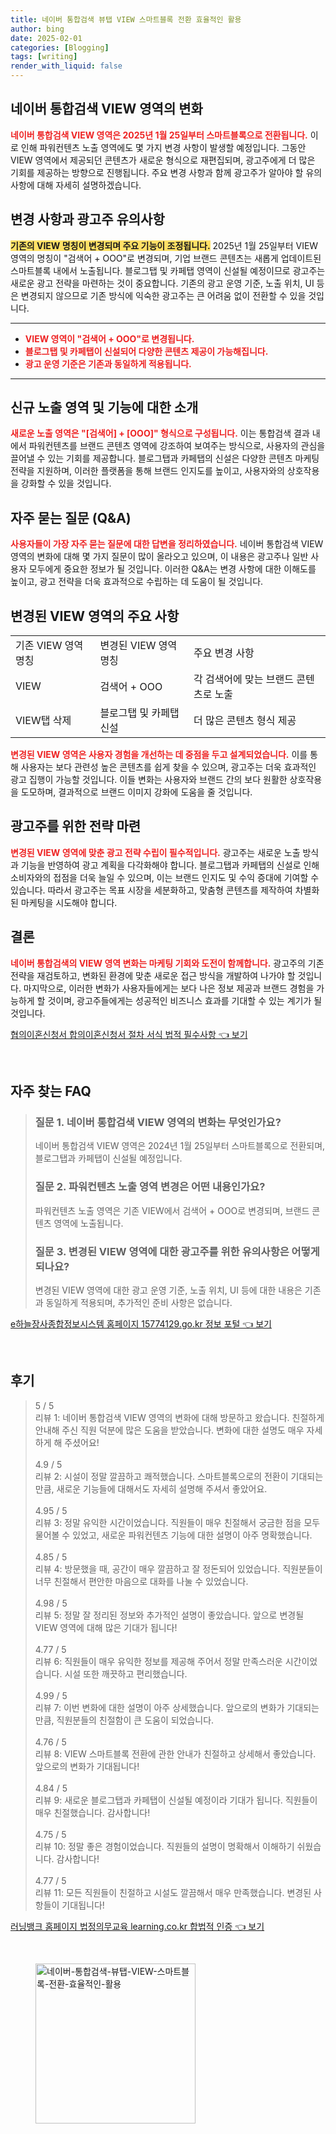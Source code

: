 ```yaml
---
title: 네이버 통합검색 뷰탭 VIEW 스마트블록 전환 효율적인 활용
author: bing
date: 2025-02-01
categories: [Blogging]
tags: [writing]
render_with_liquid: false
---
```



<h2 id='네이버_통합검색_VIEW_변화'>네이버 통합검색 VIEW 영역의 변화</h2>

<p><b><span style="color: #ee2323;">네이버 통합검색 VIEW 영역은 2025년 1월 25일부터 스마트블록으로 전환됩니다.</span></b> 이로 인해 파워컨텐츠 노출 영역에도 몇 가지 변경 사항이 발생할 예정입니다. 그동안 VIEW 영역에서 제공되던 콘텐츠가 새로운 형식으로 재편집되며, 광고주에게 더 많은 기회를 제공하는 방향으로 진행됩니다. 주요 변경 사항과 함께 광고주가 알아야 할 유의사항에 대해 자세히 설명하겠습니다.</p>

<h2 id='변경사항과_유의사항'>변경 사항과 광고주 유의사항</h2>

<p><b><span style="background-color: #ffe066;">기존의 VIEW 명칭이 변경되며 주요 기능이 조정됩니다.</span></b> 2025년 1월 25일부터 VIEW 영역의 명칭이 "검색어 + OOO"로 변경되며, 기업 브랜드 콘텐츠는 새롭게 업데이트된 스마트블록 내에서 노출됩니다. 블로그탭 및 카페탭 영역이 신설될 예정이므로 광고주는 새로운 광고 전략을 마련하는 것이 중요합니다. 기존의 광고 운영 기준, 노출 위치, UI 등은 변경되지 않으므로 기존 방식에 익숙한 광고주는 큰 어려움 없이 전환할 수 있을 것입니다.</p>

<hr />

<ul>
    <li><b><span style="color: #ee2323;">VIEW 영역이 "검색어 + OOO"로 변경됩니다.</span></b></li>
    <li><b><span style="color: #ee2323;">블로그탭 및 카페탭이 신설되어 다양한 콘텐츠 제공이 가능해집니다.</span></b></li>
    <li><b><span style="color: #ee2323;">광고 운영 기준은 기존과 동일하게 적용됩니다.</span></b></li>
</ul>

<hr />

<h2 id='신규_노출_영역_및_기능'>신규 노출 영역 및 기능에 대한 소개</h2>

<p><b><span style="color: #ee2323;">새로운 노출 영역은 "[검색어] + [OOO]" 형식으로 구성됩니다.</span></b> 이는 통합검색 결과 내에서 파워컨텐츠를 브랜드 콘텐츠 영역에 강조하여 보여주는 방식으로, 사용자의 관심을 끌어낼 수 있는 기회를 제공합니다. 블로그탭과 카페탭의 신설은 다양한 콘텐츠 마케팅 전략을 지원하며, 이러한 플랫폼을 통해 브랜드 인지도를 높이고, 사용자와의 상호작용을 강화할 수 있을 것입니다.</p>

<h2 id='자주_묻는_질문'>자주 묻는 질문 (Q&A)</h2>

<p><b><span style="color: #ee2323;">사용자들이 가장 자주 묻는 질문에 대한 답변을 정리하였습니다.</span></b> 네이버 통합검색 VIEW 영역의 변화에 대해 몇 가지 질문이 많이 올라오고 있으며, 이 내용은 광고주나 일반 사용자 모두에게 중요한 정보가 될 것입니다. 이러한 Q&A는 변경 사항에 대한 이해도를 높이고, 광고 전략을 더욱 효과적으로 수립하는 데 도움이 될 것입니다.</p>

<h2 id='변경된_VIEW_영역'>변경된 VIEW 영역의 주요 사항</h2>

<table>
    <tr>
        <td>기존 VIEW 영역 명칭</td>
        <td>변경된 VIEW 영역 명칭</td>
        <td>주요 변경 사항</td>
    </tr>
    <tr>
        <td>VIEW</td>
        <td>검색어 + OOO</td>
        <td>각 검색어에 맞는 브랜드 콘텐츠로 노출</td>
    </tr>
    <tr>
        <td>VIEW탭 삭제</td>
        <td>블로그탭 및 카페탭 신설</td>
        <td>더 많은 콘텐츠 형식 제공</td>
    </tr>
</table>

<p><b><span style="color: #ee2323;">변경된 VIEW 영역은 사용자 경험을 개선하는 데 중점을 두고 설계되었습니다.</span></b> 이를 통해 사용자는 보다 관련성 높은 콘텐츠를 쉽게 찾을 수 있으며, 광고주는 더욱 효과적인 광고 집행이 가능할 것입니다. 이들 변화는 사용자와 브랜드 간의 보다 원활한 상호작용을 도모하며, 결과적으로 브랜드 이미지 강화에 도움을 줄 것입니다.</p>

<h2 id='광고주를_위한_전략'>광고주를 위한 전략 마련</h2>

<p><b><span style="color: #ee2323;">변경된 VIEW 영역에 맞춘 광고 전략 수립이 필수적입니다.</span></b> 광고주는 새로운 노출 방식과 기능을 반영하여 광고 계획을 다각화해야 합니다. 블로그탭과 카페탭의 신설로 인해 소비자와의 접점을 더욱 늘일 수 있으며, 이는 브랜드 인지도 및 수익 증대에 기여할 수 있습니다. 따라서 광고주는 목표 시장을 세분화하고, 맞춤형 콘텐츠를 제작하여 차별화된 마케팅을 시도해야 합니다.</p>

<h2 id='결론'>결론</h2>

<p><b><span style="color: #ee2323;">네이버 통합검색의 VIEW 영역 변화는 마케팅 기회와 도전이 함께합니다.</span></b> 광고주의 기존 전략을 재검토하고, 변화된 환경에 맞춘 새로운 접근 방식을 개발하여 나가야 할 것입니다. 마지막으로, 이러한 변화가 사용자들에게는 보다 나은 정보 제공과 브랜드 경험을 가능하게 할 것이며, 광고주들에게는 성공적인 비즈니스 효과를 기대할 수 있는 계기가 될 것입니다.</p>


<p><a class="click-button" title="협의이혼신청서 합의이혼신청서 절차 서식 법적 필수사항" href="https://greenforu.github.io/posts/%ED%98%91%EC%9D%98%EC%9D%B4%ED%98%BC%EC%8B%A0%EC%B2%AD%EC%84%9C-%ED%95%A9%EC%9D%98%EC%9D%B4%ED%98%BC%EC%8B%A0%EC%B2%AD%EC%84%9C-%EC%A0%88%EC%B0%A8-%EC%84%9C%EC%8B%9D-%EB%B2%95%EC%A0%81-%ED%95%84%EC%88%98%EC%82%AC%ED%95%AD/" rel="dofollow">협의이혼신청서 합의이혼신청서 절차 서식 법적 필수사항 👈 보기</a></p><br>
<h2 id='자주_찾는_FAQ'>자주 찾는 FAQ</h2>
<div itemscope="" itemtype="https://schema.org/FAQPage"> 
<blockquote> 
<div itemscope="" itemprop="mainEntity" itemtype="https://schema.org/Question"> 
<h3 itemprop="name">질문 1. 네이버 통합검색 VIEW 영역의 변화는 무엇인가요?</h3> 
<div itemscope="" itemprop="acceptedAnswer" itemtype="https://schema.org/Answer"> 
<span itemprop="text"> 
<p>네이버 통합검색 VIEW 영역은 2024년 1월 25일부터 스마트블록으로 전환되며, 블로그탭과 카페탭이 신설될 예정입니다.</p> 
</span> 
</div> 
</div> 

<div itemscope="" itemprop="mainEntity" itemtype="https://schema.org/Question"> 
<h3 itemprop="name">질문 2. 파워컨텐츠 노출 영역 변경은 어떤 내용인가요?</h3> 
<div itemscope="" itemprop="acceptedAnswer" itemtype="https://schema.org/Answer"> 
<span itemprop="text"> 
<p>파워컨텐츠 노출 영역은 기존 VIEW에서 검색어 + OOO로 변경되며, 브랜드 콘텐츠 영역에 노출됩니다.</p> 
</span> 
</div> 
</div> 

<div itemscope="" itemprop="mainEntity" itemtype="https://schema.org/Question"> 
<h3 itemprop="name">질문 3. 변경된 VIEW 영역에 대한 광고주를 위한 유의사항은 어떻게 되나요?</h3> 
<div itemscope="" itemprop="acceptedAnswer" itemtype="https://schema.org/Answer"> 
<span itemprop="text"> 
<p>변경된 VIEW 영역에 대한 광고 운영 기준, 노출 위치, UI 등에 대한 내용은 기존과 동일하게 적용되며, 추가적인 준비 사항은 없습니다.</p> 
</span> 
</div> 
</div> 
</blockquote> 
</div>
<p><a class="click-button" title="e하늘장사종합정보시스템 홈페이지 15774129.go.kr 정보 포털" href="https://greenforu.github.io/posts/e%ED%95%98%EB%8A%98%EC%9E%A5%EC%82%AC%EC%A2%85%ED%95%A9%EC%A0%95%EB%B3%B4%EC%8B%9C%EC%8A%A4%ED%85%9C-%ED%99%88%ED%8E%98%EC%9D%B4%EC%A7%80-15774129.go.kr-%EC%A0%95%EB%B3%B4-%ED%8F%AC%ED%84%B8/" rel="dofollow">e하늘장사종합정보시스템 홈페이지 15774129.go.kr 정보 포털 👈 보기</a></p><br>
<h2 id='후기'>후기</h2>
<div itemscope itemtype="https://schema.org/Product">
  <blockquote>
  <div itemprop="review" itemscope itemtype="https://schema.org/Review">
      <div itemprop="reviewRating" itemscope itemtype="https://schema.org/Rating"> <span itemprop="ratingValue">5</span> / <span itemprop="bestRating">5</span> </div>
      <span itemprop="reviewBody">리뷰 1: 네이버 통합검색 VIEW 영역의 변화에 대해 방문하고 왔습니다. 친절하게 안내해 주신 직원 덕분에 많은 도움을 받았습니다. 변화에 대한 설명도 매우 자세하게 해 주셨어요!</span>
  </div>
  <br>
  <div itemprop="review" itemscope itemtype="https://schema.org/Review">
      <div itemprop="reviewRating" itemscope itemtype="https://schema.org/Rating"> <span itemprop="ratingValue">4.9</span> / <span itemprop="bestRating">5</span> </div>
      <span itemprop="reviewBody">리뷰 2: 시설이 정말 깔끔하고 쾌적했습니다. 스마트블록으로의 전환이 기대되는 만큼, 새로운 기능들에 대해서도 자세히 설명해 주셔서 좋았어요.</span>
  </div>
  <br>
  <div itemprop="review" itemscope itemtype="https://schema.org/Review">
      <div itemprop="reviewRating" itemscope itemtype="https://schema.org/Rating"> <span itemprop="ratingValue">4.95</span> / <span itemprop="bestRating">5</span> </div>
      <span itemprop="reviewBody">리뷰 3: 정말 유익한 시간이었습니다. 직원들이 매우 친절해서 궁금한 점을 모두 물어볼 수 있었고, 새로운 파워컨텐츠 기능에 대한 설명이 아주 명확했습니다.</span>
  </div>
  <br>
  <div itemprop="review" itemscope itemtype="https://schema.org/Review">
      <div itemprop="reviewRating" itemscope itemtype="https://schema.org/Rating"> <span itemprop="ratingValue">4.85</span> / <span itemprop="bestRating">5</span> </div>
      <span itemprop="reviewBody">리뷰 4: 방문했을 때, 공간이 매우 깔끔하고 잘 정돈되어 있었습니다. 직원분들이 너무 친절해서 편안한 마음으로 대화를 나눌 수 있었습니다.</span>
  </div>
  <br>
  <div itemprop="review" itemscope itemtype="https://schema.org/Review">
      <div itemprop="reviewRating" itemscope itemtype="https://schema.org/Rating"> <span itemprop="ratingValue">4.98</span> / <span itemprop="bestRating">5</span> </div>
      <span itemprop="reviewBody">리뷰 5: 정말 잘 정리된 정보와 추가적인 설명이 좋았습니다. 앞으로 변경될 VIEW 영역에 대해 많은 기대가 됩니다!</span>
  </div>
  <br>
  <div itemprop="review" itemscope itemtype="https://schema.org/Review">
      <div itemprop="reviewRating" itemscope itemtype="https://schema.org/Rating"> <span itemprop="ratingValue">4.77</span> / <span itemprop="bestRating">5</span> </div>
      <span itemprop="reviewBody">리뷰 6: 직원들이 매우 유익한 정보를 제공해 주어서 정말 만족스러운 시간이었습니다. 시설 또한 깨끗하고 편리했습니다.</span>
  </div>
  <br>
  <div itemprop="review" itemscope itemtype="https://schema.org/Review">
      <div itemprop="reviewRating" itemscope itemtype="https://schema.org/Rating"> <span itemprop="ratingValue">4.99</span> / <span itemprop="bestRating">5</span> </div>
      <span itemprop="reviewBody">리뷰 7: 이번 변화에 대한 설명이 아주 상세했습니다. 앞으로의 변화가 기대되는 만큼, 직원분들의 친절함이 큰 도움이 되었습니다.</span>
  </div>
  <br>
  <div itemprop="review" itemscope itemtype="https://schema.org/Review">
      <div itemprop="reviewRating" itemscope itemtype="https://schema.org/Rating"> <span itemprop="ratingValue">4.76</span> / <span itemprop="bestRating">5</span> </div>
      <span itemprop="reviewBody">리뷰 8: VIEW 스마트블록 전환에 관한 안내가 친절하고 상세해서 좋았습니다. 앞으로의 변화가 기대됩니다!</span>
  </div>
  <br>
  <div itemprop="review" itemscope itemtype="https://schema.org/Review">
      <div itemprop="reviewRating" itemscope itemtype="https://schema.org/Rating"> <span itemprop="ratingValue">4.84</span> / <span itemprop="bestRating">5</span> </div>
      <span itemprop="reviewBody">리뷰 9: 새로운 블로그탭과 카페탭이 신설될 예정이라 기대가 됩니다. 직원들이 매우 친절했습니다. 감사합니다!</span>
  </div>
  <br>
  <div itemprop="review" itemscope itemtype="https://schema.org/Review">
      <div itemprop="reviewRating" itemscope itemtype="https://schema.org/Rating"> <span itemprop="ratingValue">4.75</span> / <span itemprop="bestRating">5</span> </div>
      <span itemprop="reviewBody">리뷰 10: 정말 좋은 경험이었습니다. 직원들의 설명이 명확해서 이해하기 쉬웠습니다. 감사합니다!</span>
  </div>
  <br>
  <div itemprop="review" itemscope itemtype="https://schema.org/Review">
      <div itemprop="reviewRating" itemscope itemtype="https://schema.org/Rating"> <span itemprop="ratingValue">4.77</span> / <span itemprop="bestRating">5</span> </div>
      <span itemprop="reviewBody">리뷰 11: 모든 직원들이 친절하고 시설도 깔끔해서 매우 만족했습니다. 변경된 사항들이 기대됩니다!</span>
  </div>
  </blockquote>
</div>
<p><a class="click-button" title="러닝뱅크 홈페이지 법정의무교육 learning.co.kr 합법적 인증" href="https://greenforu.github.io/posts/%EB%9F%AC%EB%8B%9D%EB%B1%85%ED%81%AC-%ED%99%88%ED%8E%98%EC%9D%B4%EC%A7%80-%EB%B2%95%EC%A0%95%EC%9D%98%EB%AC%B4%EA%B5%90%EC%9C%A1-learning.co.kr-%ED%95%A9%EB%B2%95%EC%A0%81-%EC%9D%B8%EC%A6%9D/" rel="dofollow">러닝뱅크 홈페이지 법정의무교육 learning.co.kr 합법적 인증 👈 보기</a></p><br>
<figure class="image"><img src="https://greenforu.github.io/assets/img/thumbnail/네이버-통합검색-뷰탭-VIEW-스마트블록-전환-효율적인-활용.webp" alt="네이버-통합검색-뷰탭-VIEW-스마트블록-전환-효율적인-활용" width="256" height="256"></figure>